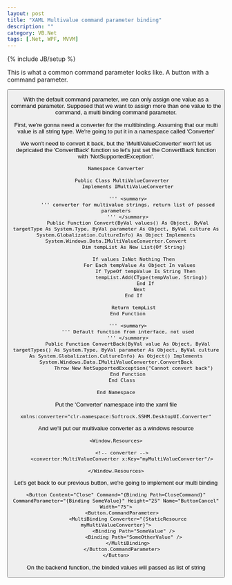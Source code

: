 ```yaml
---
layout: post
title: "XAML Multivalue command parameter binding"
description: ""
category: VB.Net
tags: [.Net, WPF, MVVM]
---
```

{% include JB/setup %}

This is what a common command parameter looks like. A button with a command parameter.

<Button Content="Close" Command="{Binding Path=CloseCommand}" CommandParameter="{Binding SomeValue}" Height="25" Name="ButtonCancel" Width="75" />

With the default command parameter, we can only assign one value as a command parameter. Supposed that we want to assign more than one value to the command, a multi binding command parameter.

First, we're gonna need a converter for the multibinding. Assuming that our multi value is all string type. We're going to put it in a namespace called 'Converter'

We won't need to convert it back, but the 'IMultiValueConverter' won't let us depricated the 'ConvertBack' function so let's just set the ConvertBack function with 'NotSupportedException'.

	Namespace Converter

	    Public Class MultiValueConverter
	        Implements IMultiValueConverter

	        ''' <summary>
	        ''' converter for multivalue strings, return list of passed parameters
	        ''' </summary>
	        Public Function Convert(ByVal values() As Object, ByVal targetType As System.Type, ByVal parameter As Object, ByVal culture As System.Globalization.CultureInfo) As Object Implements System.Windows.Data.IMultiValueConverter.Convert
	            Dim tempList As New List(Of String)

	            If values IsNot Nothing Then
	                For Each tempValue As Object In values
	                    If TypeOf tempValue Is String Then
	                        tempList.Add(CType(tempValue, String))
	                    End If
	                Next
	            End If
	            
	            Return tempList
	        End Function

	        ''' <summary>
	        ''' Default function from interface, not used
	        ''' </summary>
	        Public Function ConvertBack(ByVal value As Object, ByVal targetTypes() As System.Type, ByVal parameter As Object, ByVal culture As System.Globalization.CultureInfo) As Object() Implements System.Windows.Data.IMultiValueConverter.ConvertBack
	            Throw New NotSupportedException("Cannot convert back")
	        End Function
	    End Class

	End Namespace

Put the 'Converter' namespace into the xaml file

	xmlns:converter="clr-namespace:Softrock.SSHM.DesktopUI.Converter"

And we'll put our multivalue converter as a windows resource

	<Window.Resources>

        <!-- converter -->
        <converter:MultiValueConverter x:Key="myMultiValueConverter"/>

    </Window.Resources>

Let's get back to our previous button, we're going to implement our multi binding

	<Button Content="Close" Command="{Binding Path=CloseCommand}" CommandParameter="{Binding SomeValue}" Height="25" Name="ButtonCancel" Width="75">
		<Button.CommandParameter>
			<MultiBinding Converter="{StaticResource myMultiValueConverter}">
                <Binding Path="SomeValue" />
                <Binding Path="SomeOtherValue" />
            </MultiBinding>
		</Button.CommandParameter>
	</Button>

On the backend function, the binded values will passed as list of string




